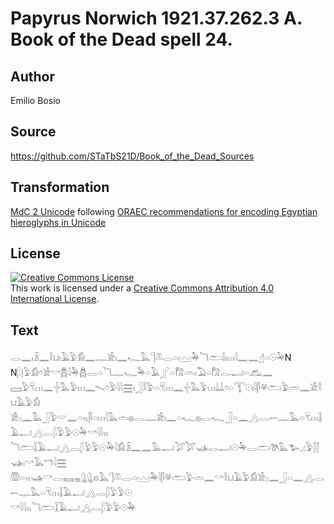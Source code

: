 # Papyrus Norwich 1921.37.262.3 A. Book of the Dead spell 24.

## Author 

Emilio Bosio

## Source 

https://github.com/STaTbS21D/Book_of_the_Dead_Sources

## Transformation 

[MdC 2 Unicode](https://statbs21d.github.io/mdc2unicode.html) following [ORAEC recommendations for encoding Egyptian hieroglyphs in Unicode](https://github.com/oraec/recommendations-encoding-hieroglyphs)

## License 

<a rel="license" href="http://creativecommons.org/licenses/by/4.0/"><img alt="Creative Commons License" style="border-width:0" src="https://i.creativecommons.org/l/by/4.0/88x31.png" /></a><br />This work is licensed under a <a rel="license" href="http://creativecommons.org/licenses/by/4.0/">Creative Commons Attribution 4.0 International License</a>.

## Text 

<hiero><rubrum>𓂋𓈖𓏤𓏎𓈖𓎛𓂓𓏤𓄿𓅱𓀁𓈖𓊃𓀀𓏤𓈖𓆑</rubrum>𓅓𓊹𓌨𓂋𓏏𓈉𓅆<rubrum>𓆓𓂧𓌃𓏤𓏥</rubrum>𓇋𓈖𓈖𓊨𓏏𓇳𓅆N<br>
N𓆄𓊤𓅱𓀁𓏌𓀀𓎡𓆣𓇋𓅆𓆣𓂋𓏏𓆓𓊃𓆑𓅆𓏏𓄿𓂾𓏏𓀗𓏛𓏤𓅐𓏏𓀗𓂋𓂝𓏏𓃹𓈖<br>
𓈙𓅱𓄛𓏥𓈖𓏶𓅓𓅱𓏥𓈖𓍇𓏌𓅱𓇋𓇋𓈗𓏤𓃀𓎛𓅱𓏏𓄛𓏥𓈖𓏶𓅓𓅱𓏥𓍑𓍑𓏌𓏏𓇰𓇳𓏤𓇋𓋴𓋬𓂧𓅱𓏛𓈖𓀀𓎛𓂓𓄿𓅱𓀁<br>
𓀀𓊪𓈖𓅓𓃀𓅱𓎟𓈖𓏏𓏭𓋴𓏏𓏥𓇋𓅓𓏛𓐍𓂋𓊃𓀀𓏤𓈖𓏏𓆑𓐍𓂋𓆑𓃀𓏏𓈖𓂻𓂋𓍿𓊃𓅓𓏏𓄛𓏥𓆼𓄿𓂝𓂻𓂋𓆄𓅱𓅱𓇳𓅆𓎡𓇋𓇋𓏭<br>
𓆓𓂧𓆼𓄿𓂝𓂻𓂋𓆄𓅱𓅱𓇳𓅆𓇋𓀁𓏎𓈖𓈖𓅓𓂝𓅯𓅯𓊛𓂋𓂝𓇳𓅆𓂋𓂧𓌗𓅓𓅧𓈎𓅱𓂭𓂭𓊛𓏤𓎡𓅓𓎔𓇋𓈗<br>
𓏃𓏏𓏭𓊛𓎡𓂋𓈘𓈇𓊮𓊮𓊖𓅓𓊹𓌨𓂋𓏏𓈉𓅆𓇋𓋴𓋬𓂧𓅱𓏛𓈖𓎡𓎛𓂓𓄿𓅱𓀁𓀀𓊪𓈖𓃀𓏏𓈖𓂻𓂋𓍿𓊃𓅓𓏏𓄛𓏥𓆼𓄿𓂝𓂻𓂋𓆄𓅱𓅱𓇳<br>
𓎡𓇋𓇋𓏭𓆓𓂧𓆼𓄿𓂝𓂻𓂋𓆄𓅱𓅱𓇳𓅆<br></hiero>